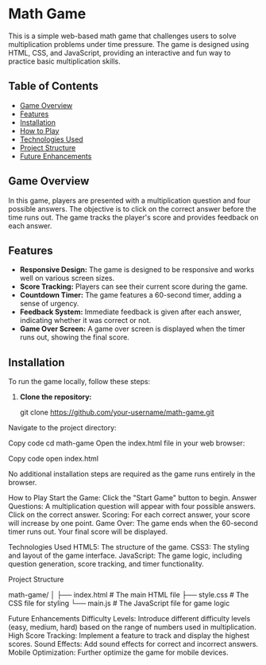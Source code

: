 # Math Game

This is a simple web-based math game that challenges users to solve multiplication problems under time pressure. The game is designed using HTML, CSS, and JavaScript, providing an interactive and fun way to practice basic multiplication skills.

## Table of Contents
- [Game Overview](#game-overview)
- [Features](#features)
- [Installation](#installation)
- [How to Play](#how-to-play)
- [Technologies Used](#technologies-used)
- [Project Structure](#project-structure)
- [Future Enhancements](#future-enhancements)


## Game Overview

In this game, players are presented with a multiplication question and four possible answers. The objective is to click on the correct answer before the time runs out. The game tracks the player's score and provides feedback on each answer.

## Features

- **Responsive Design:** The game is designed to be responsive and works well on various screen sizes.
- **Score Tracking:** Players can see their current score during the game.
- **Countdown Timer:** The game features a 60-second timer, adding a sense of urgency.
- **Feedback System:** Immediate feedback is given after each answer, indicating whether it was correct or not.
- **Game Over Screen:** A game over screen is displayed when the timer runs out, showing the final score.

## Installation

To run the game locally, follow these steps:

1. **Clone the repository:**
   
   git clone https://github.com/your-username/math-game.git

Navigate to the project directory:

Copy code
cd math-game
Open the index.html file in your web browser:

Copy code
open index.html

No additional installation steps are required as the game runs entirely in the browser.

How to Play
Start the Game: Click the "Start Game" button to begin.
Answer Questions: A multiplication question will appear with four possible answers. Click on the correct answer.
Scoring: For each correct answer, your score will increase by one point.
Game Over: The game ends when the 60-second timer runs out. Your final score will be displayed.

Technologies Used
HTML5: The structure of the game.
CSS3: The styling and layout of the game interface.
JavaScript: The game logic, including question generation, score tracking, and timer functionality.

Project Structure

math-game/
│
├── index.html        # The main HTML file
├── style.css         # The CSS file for styling
└── main.js           # The JavaScript file for game logic

Future Enhancements
Difficulty Levels: Introduce different difficulty levels (easy, medium, hard) based on the range of numbers used in multiplication.
High Score Tracking: Implement a feature to track and display the highest scores.
Sound Effects: Add sound effects for correct and incorrect answers.
Mobile Optimization: Further optimize the game for mobile devices.